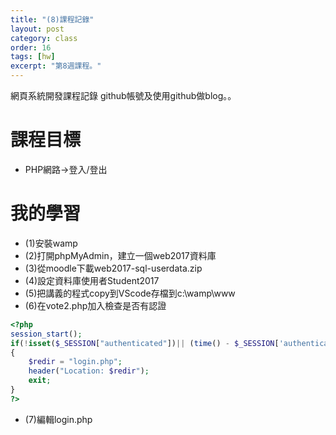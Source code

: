 ```yaml
---
title: "(8)課程記錄"
layout: post
category: class
order: 16
tags: [hw]
excerpt: "第8週課程。"
---
```

網頁系統開發課程記錄
github帳號及使用github做blog。。

# 課程目標
- PHP網路->登入/登出

# 我的學習
- (1)安裝wamp
- (2)打開phpMyAdmin，建立一個web2017資料庫
- (3)從moodle下載web2017-sql-userdata.zip
- (4)設定資料庫使用者Student2017
- (5)把講義的程式copy到VScode存檔到c:\wamp\www
- (6)在vote2.php加入檢查是否有認證
``` php
<?php
session_start(); 
if(!isset($_SESSION["authenticated"])|| (time() - $_SESSION['authenticated']) > 600 ) 
{
    $redir = "login.php";
    header("Location: $redir");
    exit;
}
?>
```
- (7)編輯login.php











